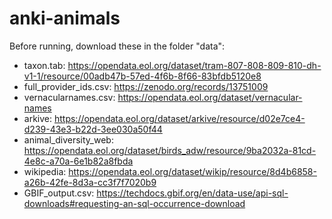 # anki-animals

Before running, download these in the folder "data":
- taxon.tab: https://opendata.eol.org/dataset/tram-807-808-809-810-dh-v1-1/resource/00adb47b-57ed-4f6b-8f66-83bfdb5120e8
- full_provider_ids.csv: https://zenodo.org/records/13751009
- vernacularnames.csv: https://opendata.eol.org/dataset/vernacular-names
- arkive: https://opendata.eol.org/dataset/arkive/resource/d02e7ce4-d239-43e3-b22d-3ee030a50f44
- animal_diversity_web: https://opendata.eol.org/dataset/birds_adw/resource/9ba2032a-81cd-4e8c-a70a-6e1b82a8fbda
- wikipedia: https://opendata.eol.org/dataset/wikip/resource/8d4b6858-a26b-42fe-8d3a-cc3f7f7020b9
- GBIF_output.csv: https://techdocs.gbif.org/en/data-use/api-sql-downloads#requesting-an-sql-occurrence-download
